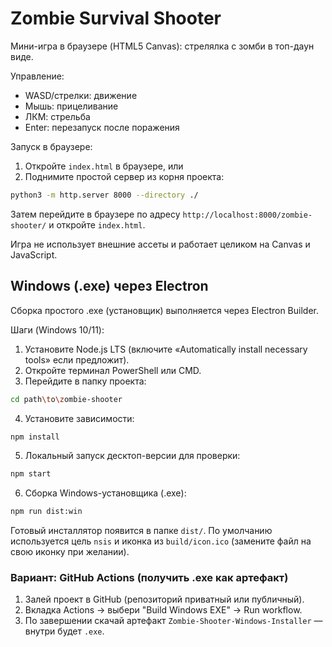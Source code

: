 # Zombie Survival Shooter

Мини-игра в браузере (HTML5 Canvas): стрелялка с зомби в топ-даун виде.

Управление:

- WASD/стрелки: движение
- Мышь: прицеливание
- ЛКМ: стрельба
- Enter: перезапуск после поражения

Запуск в браузере:

1. Откройте `index.html` в браузере, или
2. Поднимите простой сервер из корня проекта:

```bash
python3 -m http.server 8000 --directory ./
```

Затем перейдите в браузере по адресу `http://localhost:8000/zombie-shooter/` и откройте `index.html`.

Игра не использует внешние ассеты и работает целиком на Canvas и JavaScript.

## Windows (.exe) через Electron

Сборка простого .exe (установщик) выполняется через Electron Builder.

Шаги (Windows 10/11):

1. Установите Node.js LTS (включите «Automatically install necessary tools» если предложит).
2. Откройте терминал PowerShell или CMD.
3. Перейдите в папку проекта:

```bash
cd path\to\zombie-shooter
```

4. Установите зависимости:

```bash
npm install
```

5. Локальный запуск десктоп-версии для проверки:

```bash
npm start
```

6. Сборка Windows-установщика (.exe):

```bash
npm run dist:win
```

Готовый инсталлятор появится в папке `dist/`. По умолчанию используется цель `nsis` и иконка из `build/icon.ico` (замените файл на свою иконку при желании).

### Вариант: GitHub Actions (получить .exe как артефакт)

1. Залей проект в GitHub (репозиторий приватный или публичный).
2. Вкладка Actions → выбери "Build Windows EXE" → Run workflow.
3. По завершении скачай артефакт `Zombie-Shooter-Windows-Installer` — внутри будет `.exe`.
